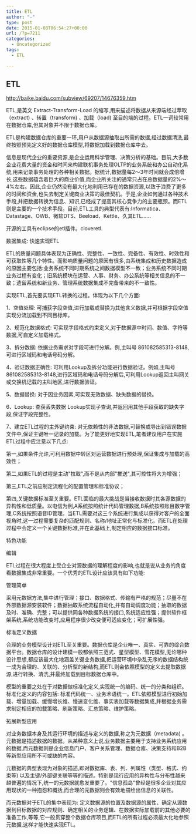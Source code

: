```yaml
---
title: ETL
author: "-"
type: post
date: 2015-01-08T06:54:27+00:00
url: /?p=7211
categories:
  - Uncategorized
tags:
  - ETL

---
```

## ETL
http://baike.baidu.com/subview/69207/14676359.htm

ETL,是英文 Extract-Transform-Load 的缩写,用来描述将数据从来源端经过萃取（extract) 、转置（transform) 、加载（load) 至目的端的过程。ETL一词较常用在数据仓库,但其对象并不限于数据仓库。
  
ETL是构建数据仓库的重要一环,用户从数据源抽取出所需的数据,经过数据清洗,最终按照预先定义好的数据仓库模型,将数据加载到数据仓库中去。
  
信息是现代企业的重要资源,是企业运用科学管理、决策分析的基础。目前,大多数企业花费大量的资金和时间来构建联机事务处理OLTP的业务系统和办公自动化系统,用来记录事务处理的各种相关数据。据统计,数据量每2～3年时间就会成倍增长,这些数据蕴含着巨大的商业价值,而企业所关注的通常只占在总数据量的2%～4%左右。因此,企业仍然没有最大化地利用已存在的数据资源,以致于浪费了更多的时间和资金,也失去制定关键商业决策的最佳契机。于是,企业如何通过各种技术手段,并把数据转换为信息、知识,已经成了提高其核心竞争力的主要瓶颈。而ETL则是主要的一个技术手段。目前,ETL工具的典型代表有:Informatica、Datastage、OWB、微软DTS、Beeload、Kettle、久其ETL……
  
开源的工具有eclipse的etl插件。cloveretl.
  
数据集成: 快速实现ETL
  
ETL的质量问题具体表现为正确性、完整性、一致性、完备性、有效性、时效性和可获取性等几个特性。而影响质量问题的原因有很多,由系统集成和历史数据造成的原因主要包括:业务系统不同时期系统之间数据模型不一致；业务系统不同时期业务过程有变化；旧系统模块在运营、人事、财务、办公系统等相关信息的不一致；遗留系统和新业务、管理系统数据集成不完备带来的不一致性。
  
实现ETL,首先要实现ETL转换的过程。体现为以下几个方面: 
  
1、空值处理: 可捕获字段空值,进行加载或替换为其他含义数据,并可根据字段空值实现分流加载到不同目标库。
  
2、规范化数据格式: 可实现字段格式约束定义,对于数据源中时间、数值、字符等数据,可自定义加载格式。
  
3、拆分数据: 依据业务需求对字段可进行分解。例,主叫号 861082585313-8148,可进行区域码和电话号码分解。
  
4、验证数据正确性: 可利用Lookup及拆分功能进行数据验证。例如,主叫号861082585313-8148,进行区域码和电话号码分解后,可利用Lookup返回主叫网关或交换机记载的主叫地区,进行数据验证。
  
5、数据替换: 对于因业务因素,可实现无效数据、缺失数据的替换。
  
6、Lookup: 查获丢失数据 Lookup实现子查询,并返回用其他手段获取的缺失字段,保证字段完整性。
  
7、建立ETL过程的主外键约束: 对无依赖性的非法数据,可替换或导出到错误数据文件中,保证主键唯一记录的加载。为了能更好地实现ETL,笔者建议用户在实施ETL过程中应注意以下几点: 
  
第一,如果条件允许,可利用数据中转区对运营数据进行预处理,保证集成与加载的高效性；
  
第二,如果ETL的过程是主动"拉取",而不是从内部"推送",其可控性将大为增强；
  
第三,ETL之前应制定流程化的配置管理和标准协议；
  
第四,关键数据标准至关重要。ETL面临的最大挑战是当接收数据时其各源数据的异构性和低质量。以电信为例,A系统按照统计代码管理数据,B系统按照账目数字管理,C系统按照语音ID管理。当ETL需要对这三个系统进行集成以获得对客户的全面视角时,这一过程需要复杂的匹配规则、名称/地址正常化与标准化。而ETL在处理过程中会定义一个关键数据标准,并在此基础上,制定相应的数据接口标准。

特色功能
  
编辑

ETL过程在很大程度上受企业对源数据的理解程度的影响,也就是说从业务的角度看数据集成非常重要。一个优秀的ETL设计应该具有如下功能: 
  
管理简单

采用元数据方法,集中进行管理；接口、数据格式、传输有严格的规范；尽量不在外部数据源安装软件；数据抽取系统流程自动化,并有自动调度功能；抽取的数据及时、准确、完整；可以提供同各种数据系统的接口,系统适应性强；提供软件框架系统,系统功能改变时,应用程序很少改变便可适应变化；可扩展性强。
  
标准定义数据

合理的业务模型设计对ETL至关重要。数据仓库是企业唯一、真实、可靠的综合数据平台。数据仓库的设计建模一般都依照三范式、星型模型、雪花模型,无论哪种设计思想,都应该最大化地涵盖关键业务数据,把运营环境中杂乱无序的数据结构统一成为合理的、关联的、分析型的新结构,而ETL则会依照模型的定义去提取数据源,进行转换、清洗,并最终加载到目标数据仓库中。
  
模型的重要之处在于对数据做标准化定义,实现统一的编码、统一的分类和组织。标准化定义的内容包括: 标准代码统一、业务术语统一。ETL依照模型进行初始加载、增量加载、缓慢增长维、慢速变化维、事实表加载等数据集成,并根据业务需求制定相应的加载策略、刷新策略、汇总策略、维护策略。
  
拓展新型应用

对业务数据本身及其运行环境的描述与定义的数据,称之为元数据（metadata) 。元数据是描述数据的数据。从某种意义上说,业务数据主要用于支持业务系统应用的数据,而元数据则是企业信息门户、客户关系管理、数据仓库、决策支持和B2B等新型应用所不可或缺的内容。
  
元数据的典型表现为对象的描述,即对数据库、表、列、列属性（类型、格式、约束等) 以及主键/外部键关联等等的描述。特别是现行应用的异构性与分布性越来越普遍的情况下,统一的元数据就愈发重要了。"信息孤岛"曾经是很多企业对其应用现状的一种抱怨和概括,而合理的元数据则会有效地描绘出信息的关联性。
  
而元数据对于ETL的集中表现为: 定义数据源的位置及数据源的属性、确定从源数据到目标数据的对应规则、确定相关的业务逻辑、在数据实际加载前的其他必要的准备工作,等等,它一般贯穿整个数据仓库项目,而ETL的所有过程必须最大化地参照元数据,这样才能快速实现ETL。